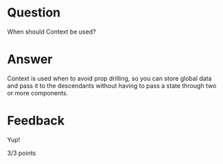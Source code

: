 # Question

When should Context be used? 

# Answer
Context is used when to avoid prop drilling, so you can store global data and pass it to the descendants without having to pass a state through two or more components.



# Feedback

Yup!

3/3 points